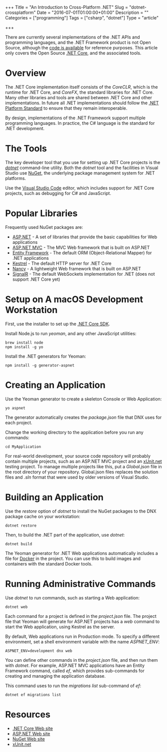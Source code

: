 +++
Title = "An Introduction to Cross-Platform .NET"
Slug = "dotnet-crossplatform"
Date = "2016-07-01T01:00:00+01:00"
Description = ""
Categories = ["programming"]
Tags = ["csharp", "dotnet"]
Type = "article"

+++


There are currently several implementations of the .NET APIs and programming
languages, and the .NET Framework product is not Open Source, although the [code
is available](http://referencesource.microsoft.com/) for reference purposes.
This article only covers the Open Source [.NET Core](https://dotnet.github.io/),
and the associated tools.

<!--more-->

# Overview #

The .NET Core implementation itself consists of the *CoreCLR*, which is the
runtime for .NET Core, and *CoreFX*, the standard libraries for .NET Core. Many
other libraries and tools are shared between .NET Core and other
implementations. In future all .NET implementations should follow the [.NET
Platform
Standard](https://github.com/dotnet/corefx/blob/master/Documentation/project-docs/standard-platform.md)
to ensure that they remain interoperable.

By design, implementations of the .NET Framework support multiple programming languages. In practice, the C# language is the standard for .NET development.

# The Tools #

The key developer tool that you use for setting up .NET Core projects is the [*dotnet*](https://github.com/dotnet/cli/blob/master/Documentation/intro-to-cli.md) command-line utility. Both the *dotnet* tool and the facilities in
Visual Studio use [NuGet](http://www.nuget.org), the underlying package
management system for .NET platforms.

Use the [Visual Studio Code](https://code.visualstudio.com) editor, which includes support for .NET Core projects, such as debugging for C# and JavaScript.

# Popular Libraries #

Frequently used NuGet packages are:

* [ASP.NET](http://www.asp.net) - A set of libraries that provide the basic capabilities for Web applications
* [ASP.NET MVC](http://www.asp.net/mvc) - The MVC Web framework that is built on ASP.NET
* [Entity Framework](http://www.efproject.net) - The default ORM (Object-Relational Mapper) for .NET applications
* [Kestrel](https://nuget.org/packages/Kestrel) - The default HTTP server for .NET Core
* [Nancy](http://nancyfx.org/) - A lightweight Web framework that is built on ASP.NET
* [SignalR](http://www.asp.net/signalr) - The default WebSockets implementation for .NET (does not support .NET Core yet)

# Setup on A macOS Development Workstation #

First, use the installer to set up the [.NET Core SDK](https://www.microsoft.com/net/core#macos).

Install Node.js to run *yeoman*, and any other JavaScript utilities:

    brew install node
    npm install -g yo

Install the .NET generators for Yeoman:

    npm install -g generator-aspnet

# Creating an Application #

Use the Yeoman generator to create a skeleton Console or Web Application:

    yo aspnet

The generator automatically creates the *package.json* file that DNX uses for
each project.

Change the working directory to the application before you run any commands:

    cd MyApplication

For real-world development, your source code repository will probably contain multiple projects, such as an ASP.NET MVC project and an [xUnit.net](https://xunit.github.io/) testing project. To manage multiple projects like this, put a *Global.json* file in the root directory of your repository. Global.json files replaces the solution files and *.sln* format that were used by older versions of Visual Studio.

# Building an Application #

Use the *restore* option of *dotnet* to install the NuGet packages to the DNX
package cache on your workstation:

    dotnet restore

Then, to build the .NET part of the application, use *dotnet*:

    dotnet build

The Yeoman generator for .NET Web applications automatically includes a file for
[Docker](http://www.docker.com) in the project. You can use this to build images
and containers with the standard Docker tools.

# Running Administrative Commands #

Use *dotnet* to run commands, such as starting a Web application:

    dotnet web

Each command for a project is defined in the *project.json* file. The project
file that Yeoman will generate for ASP.NET projects has a *web* command to start the Web application, using Kestrel as the server.

By default, Web applications run in Production mode. To specify a different
environment, set a shell environment variable with the name *ASPNET_ENV*:

    ASPNET_ENV=development dnx web

You can define other commands in the *project.json* file, and then run them with
*dotnet*. For example, ASP.NET MVC applications have an Entity Framework command,
called *ef*, which provides sub-commands for creating and managing the
application database.

This command uses  to run the *migrations list* sub-command of *ef*:

    dotnet ef migrations list

# Resources #

* [.NET Core Web site](https://dotnet.github.io/)
* [ASP.NET Web site](https://get.asp.net/)
* [NuGet Web site](http://www.nuget.org)
* [xUnit.net](https://xunit.github.io/)
